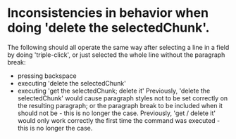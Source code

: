 # Inconsistencies in behavior when doing 'delete the selectedChunk'.
The following should all operate the same way after selecting a line in a field by doing 'triple-click', or just selected the whole line without the paragraph break:
* pressing backspace
* executing 'delete the selectedChunk'
* executing 'get the selectedChunk; delete it'
Previously, 'delete the selectedChunk' would cause paragraph styles not to be set correctly on the resulting paragraph; or the paragraph break to be included when it should not be - this is no longer the case.
Previously, 'get / delete it' would only work correctly the first time the command was executed - this is no longer the case.
